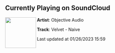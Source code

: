 ## Currently Playing on SoundCloud

[<img align="left" width="100" src="https://i1.sndcdn.com/artworks-nv6vY7wjVzqm5VX6-VyZXHg-t500x500.jpg">](https://soundcloud.com/objectivecollective/velvet-niave)

**Artist**: Objective Audio 

**Track**: Velvet - Naive

Last updated at 01/26/2023 15:59
